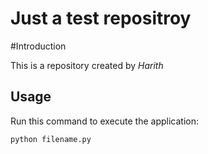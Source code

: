 # Just a test repositroy 
#Introduction

This is a repository created by *Harith*

## Usage

Run this command to execute the application:

`python filename.py`
